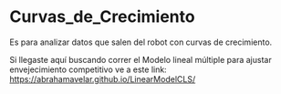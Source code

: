 # Curvas_de_Crecimiento
Es para analizar datos que salen del robot con curvas de crecimiento. 


Si llegaste aquí buscando correr el Modelo lineal múltiple para ajustar envejecimiento competitivo ve a este link:
https://abrahamavelar.github.io/LinearModelCLS/

